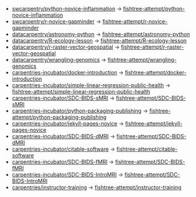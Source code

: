 - [swcarpentry/python-novice-inflammation](https://github.com/swcarpentry/python-novice-inflammation) -> [fishtree-attempt/python-novice-inflammation](https://github.com/fishtree-attempt/python-novice-inflammation)
- [swcarpentry/r-novice-gapminder](https://github.com/swcarpentry/r-novice-gapminder) -> [fishtree-attempt/r-novice-gapminder](https://github.com/fishtree-attempt/r-novice-gapminder)
- [datacarpentry/astronomy-python](https://github.com/datacarpentry/astronomy-python) -> [fishtree-attempt/astronomy-python](https://github.com/fishtree-attempt/astronomy-python)
- [datacarpentry/R-ecology-lesson](https://github.com/datacarpentry/R-ecology-lesson) -> [fishtree-attempt/R-ecology-lesson](https://github.com/fishtree-attempt/R-ecology-lesson)
- [datacarpentry/r-raster-vector-geospatial](https://github.com/datacarpentry/r-raster-vector-geospatial) -> [fishtree-attempt/r-raster-vector-geospatial](https://github.com/fishtree-attempt/r-raster-vector-geospatial)
- [datacarpentry/wrangling-genomics](https://github.com/datacarpentry/wrangling-genomics) -> [fishtree-attempt/wrangling-genomics](https://github.com/fishtree-attempt/wrangling-genomics)
- [carpentries-incubator/docker-introduction](https://github.com/carpentries-incubator/docker-introduction) -> [fishtree-attempt/docker-introduction](https://github.com/fishtree-attempt/docker-introduction)
- [carpentries-incubator/simple-linear-regression-public-health](https://github.com/carpentries-incubator/simple-linear-regression-public-health) -> [fishtree-attempt/simple-linear-regression-public-health](https://github.com/fishtree-attempt/simple-linear-regression-public-health)
- [carpentries-incubator/SDC-BIDS-sMRI](https://github.com/carpentries-incubator/SDC-BIDS-sMRI) -> [fishtree-attempt/SDC-BIDS-sMRI](https://github.com/fishtree-attempt/SDC-BIDS-sMRI)
- [carpentries-incubator/python-packaging-publishing](https://github.com/carpentries-incubator/python-packaging-publishing) -> [fishtree-attempt/python-packaging-publishing](https://github.com/fishtree-attempt/python-packaging-publishing)
- [carpentries-incubator/jekyll-pages-novice](https://github.com/carpentries-incubator/jekyll-pages-novice) -> [fishtree-attempt/jekyll-pages-novice](https://github.com/fishtree-attempt/jekyll-pages-novice)
- [carpentries-incubator/SDC-BIDS-dMRI](https://github.com/carpentries-incubator/SDC-BIDS-dMRI) -> [fishtree-attempt/SDC-BIDS-dMRI](https://github.com/fishtree-attempt/SDC-BIDS-dMRI)
- [carpentries-incubator/citable-software](https://github.com/carpentries-incubator/citable-software) -> [fishtree-attempt/citable-software](https://github.com/fishtree-attempt/citable-software)
- [carpentries-incubator/SDC-BIDS-fMRI](https://github.com/carpentries-incubator/SDC-BIDS-fMRI) -> [fishtree-attempt/SDC-BIDS-fMRI](https://github.com/fishtree-attempt/SDC-BIDS-fMRI)
- [carpentries-incubator/SDC-BIDS-IntroMRI](https://github.com/carpentries-incubator/SDC-BIDS-IntroMRI) -> [fishtree-attempt/SDC-BIDS-IntroMRI](https://github.com/fishtree-attempt/SDC-BIDS-IntroMRI)
- [carpentries/instructor-training](https://github.com/carpentries/instructor-training) -> [fishtree-attempt/instructor-training](https://github.com/fishtree-attempt/instructor-training)
